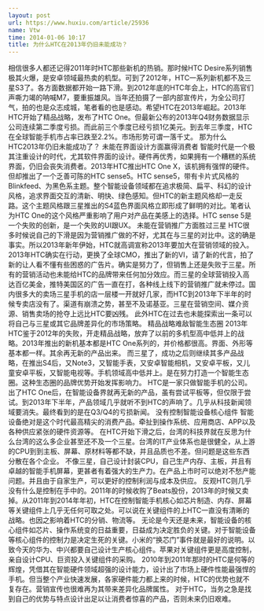 ```yaml
---
layout: post
url: https://www.huxiu.com/article/25936
name: Vtw
time: 2014-01-06 10:17
title: 为什么HTC在2013年仍旧未能成功？
---
```

相信很多人都还记得2011年时HTC那些新机的热销。那时候HTC Desire系列销售极其火爆，是安卓领域最热卖的机型。可到了2012年，HTC一系列新机都不及三星S3了。各方面数据都开始一路下滑。到2012年底的HTC年会上，HTC的高官们声嘶力竭的呐喊M7，要重振雄风。当年还拍摄了一部内部宣传片，为全公司打气，拍的也是众志成城，笔者看的也是感动。希望HTC在2013年崛起。2013年HTC开始了精品战略，发布了HTC One。但最新公布的2013年Q4财务数据显示公司连续第二季度亏损。而此前三个季度已经亏损1亿美元。到去年三季度，HTC在全球智能手机市占率已跌至2.2%。市场形势可谓一落千丈。 那为什么HTC2013年仍旧未能成功了？ 未能在界面设计方面赢得消费者 智能时代是一个极其注重设计的时代，尤其软件界面的设计。硬件再优秀，如果拥有一个糟糕的系统界面，仍旧会丧失消费者。2013年HTC推出HTC One X，该机拥有强悍的硬件。但却推出了一个乏善可陈的HTC sense5。HTC sense5，带有卡片式风格的Blinkfeed、为黑色系主题。整个智能设备领域都在追求极简、扁平、科幻的设计风格，追求界面交互的清新、明快、绿色感知。但HTC的新主题风格却一走反路。这个主题风格跟三星推出的S4蓝色界面风格立即形成了鲜明的对比。笔者认为HTC One的这个风格严重影响了用户对产品在美感上的选择。HTC sense 5是一个失败的创新，是一个失败的UI跟UX。 未能在营销推广方面胜过三星 HTC很多时候说自己的下滑是因为营销推广做的不好，尤其在与三星的对比中。这的确是事实。所以2013年新年伊始，HTC就高调宣称2013年要加大在营销领域的投入。2013年HTC确实在行动，更换了全球CMO，推出了新的VI，请了新的代言，拍了新的让人看不懂有些困惑的广告片。确实是努力了，但销售上还是失败于三星。所有的营销活动也未能给HTC的品牌带来任何加分效应。而三星的全球营销投入高达百亿美金，推特美国区的广告一直在打，各种线上线下的营销推广就未停过。国内很多大的卖场三星手机的店一层楼一开就好几家，而HTC到2013年下半年的时候专卖店没有了。渠道有崩溃之势，甚至不及诺基亚。三星在营销空间、媒介资源、销售卖场的抢夺上远比HTC要凶残。 此外HTC在过去也未能探索出一条可以将自己与三星或其它品牌差异化的市场策略。 精品战略难敌智能生态圈 2013年HTC鉴于2012年的失败，开走精品战略，放弃了以前的多机型高中低并上的战略。2013年推出的新机基本都是HTC One系列的，并价格都很高。界面、外形等基本都一样。其余再无新的产品出来。 而三星了，成功之后则继续其多产品战略，在推出S4后，又Note3，又智能手表，又安卓智能相机，又安卓平板，又儿童安卓平板，又智能电视等。手机领域高中低并上。是在努力打造一个智能生态圈。这种生态圈的品牌优势开始发挥影响力。 HTC是一家只做智能手机的公司。出了HTC One后，在智能设备界就再无新的产品，虽有尝试平板等，但仅限于尝试。到2013年下半年，产品领域几乎就听不到HTC的声响了。几乎从科技新闻领域要消失。最终看到的是在Q3/Q4的亏损新闻。 没有控制智能设备核心组件 智能设备绝对是这个时代最高精尖的消费产品。牵扯到操作系统、应用商店、APP以及各种供应紧张的硬件资源等。 在HTC开始下滑之后，台湾的科技界就在反思为什么台湾的这么多企业甚至还不及一个三星。台湾的IT产业体系也是很健全，从上游的CPU到到主板、屏幕、原材料等都不缺，并且品质也不差。但问题是这些东西分散在各个企业。 不像三星，自己设计封装CPU，自己生产内存、主板，并且有卓越的智能手机屏幕，更甚者有着强大的生产力。在产品上市时可以绝对不愁产能问题。并且由于自家生产，可以更好的控制利润与成本及供应。 反观HTC则几乎没有什么是控制在手中的。2011年的时候收购了Beats股份，2013年的时候又卖掉。从2011年到2014年年初，HTC在控制智能手机核心如芯片制造、内存、屏幕等关键组件上几乎无任何可取之处。可以说在关键组件的上HTC一直没有清晰的战略。也因之影响着HTC的分销、物流等。 无论是今天还是未来，智能设备的核心组件如芯片、操作系统变的日益重要，日益成为决定胜负的关键。对于智能设备等核心组件的控制力是决定生死的关键。小米的“换芯门”事件就是最好的说明。以致今天的华为、中兴都要自己设计生产核心组件。苹果对关键组件更是高度控制，亲自设计CPU、巨资投入关键组件的采购。 2010年到2011年那时的HTC是何等的辉煌，凭借其在智能硬件领域超强的设计能力，设计出了市场上硬件性能最强悍的手机。但当整个产业快速发展，各家硬件能力都上来的时候，HTC的优势也就不复存在。营销宣传也很难再为其带来差异化品牌属性。 对于HTC，当务之急是找到自己的优势与特点设计出足以让消费者惊喜的产品，否则未来仍旧艰难。

